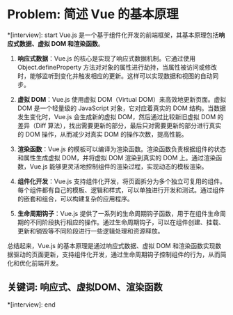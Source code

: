 # Problem: 简述 Vue 的基本原理

*[interview]: start
Vue.js 是一个基于组件化开发的前端框架，其基本原理包括**响应式数据、虚拟 DOM 和渲染函数**。
1. **响应式数据**：Vue.js 的核心是实现了响应式数据机制。它通过使用 Object.defineProperty 方法对对象的属性进行劫持，当属性被访问或修改时，能够监听到变化并触发相应的更新。这样可以实现数据和视图的自动同步。

2. **虚拟 DOM**：Vue.js 使用虚拟 DOM（Virtual DOM）来高效地更新页面。虚拟 DOM 是一个轻量级的 JavaScript 对象，它对应着真实的 DOM 结构。当数据发生变化时，Vue.js 会生成新的虚拟 DOM，然后通过比较新旧虚拟 DOM 的差异（Diff 算法），找出需要更新的部分，最后只对需要更新的部分进行真实的 DOM 操作，从而减少对真实 DOM 的操作次数，提高性能。

3. **渲染函数**：Vue.js 的模板可以编译为渲染函数。渲染函数负责根据组件的状态和属性生成虚拟 DOM，并将虚拟 DOM 渲染到真实的 DOM 上。通过渲染函数，Vue.js 能够更灵活地控制组件的渲染过程，实现动态的模板渲染。

4. **组件化开发**：Vue.js 支持组件化开发，将页面拆分为多个独立可复用的组件。每个组件都有自己的模板、逻辑和样式，可以单独进行开发和测试。通过组件的嵌套和组合，可以构建复杂的应用程序。

5. **生命周期钩子**：Vue.js 提供了一系列的生命周期钩子函数，用于在组件生命周期的不同阶段执行相应的操作。通过生命周期钩子，可以在组件创建、挂载、更新和销毁等不同阶段进行一些逻辑处理和资源释放。

总结起来，Vue.js 的基本原理是通过响应式数据、虚拟 DOM 和渲染函数实现数据驱动的页面更新，支持组件化开发，通过生命周期钩子控制组件的行为，从而简化和优化前端开发。

## 关键词: 响应式、虚拟DOM、渲染函数
*[interview]: end
